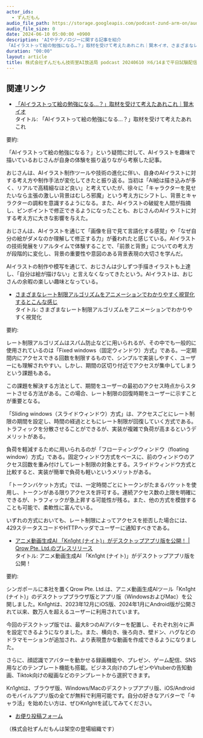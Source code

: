 ```yaml
---
actor_ids:
  - ずんだもん
audio_file_path: https://storage.googleapis.com/podcast-zund-arm-on/audio/株式会社ずんだもん技術室AI放送局_podcast_20240610.mp3
audio_file_size: 0
date: 2024-06-10 05:00:00 +0900
description: 'AIやテクノロジーに関する記事を紹介  
「AIイラストって絵の勉強になる…？」取材を受けて考えたあれこれ｜賢木イオ、さまざまなレート制限アルゴリズムをアニメーションでわかりやすく視覚化するとこんな感じ、アニメ動画生成AI 「Kn1ght (ナイト)」がデスクトップアプリ版を公開！ | Qrow Pte. Ltd.のプレスリリース、'
duration: "00:00"
layout: article
title: 株式会社ずんだもん技術室AI放送局 podcast 20240610 ※6/14まで平日試験配信中
---
```


## 関連リンク


- [「AIイラストって絵の勉強になる…？」取材を受けて考えたあれこれ｜賢木イオ](https://note.com/studiomasakaki/n/n1c3c227e91ed)  
タイトル: 「AIイラストって絵の勉強になる…？」取材を受けて考えたあれこれ

要約: 

「AIイラストって絵の勉強になる？」という疑問に対して、AIイラストを趣味で描いているおじさんが自身の体験を振り返りながら考察した記事。

おじさんは、AIイラスト制作ツールや技術の進化に伴い、自身のAIイラストに対する考え方や制作手法が変化してきたと振り返る。当初は「AI絵は描き込みが多く、リアルで高精細なほど良い」と考えていたが、徐々に「キャラクターを見せたいなら主張の激しい背景はむしろ邪魔」という考え方にシフトし、背景とキャラクターの調和を意識するようになる。また、AIイラストの破綻を人間が指摘し、ピンポイントで修正できるようになったことも、おじさんのAIイラストに対する考え方に大きな影響を与えた。

おじさんは、AIイラストを通じて「画像を目で見て言語化する感覚」や「なぜ自分の絵がダメなのか理解して修正する力」が養われたと感じている。AIイラストの技術発展をリアルタイムで体験することで、「前景と背景」についての考え方が段階的に変化し、背景の重要性や意図のある背景表現の大切さを学んだ。

AIイラストの制作や模写を通じて、おじさんは少しずつ手描きイラストも上達し、「自分は絵が描けない」と言えなくなってきたという。AIイラストは、おじさんの余暇の楽しい趣味となっている。


- [さまざまなレート制限アルゴリズムをアニメーションでわかりやすく視覚化するとこんな感じ](https://gigazine.net/news/20240609-rate-limiter/)  
タイトル: さまざまなレート制限アルゴリズムをアニメーションでわかりやすく視覚化

要約: 

レート制限アルゴリズムはスパム防止などに用いられるが、その中でも一般的に使用されているのは「Fixed windows（固定ウィンドウ）方式」である。一定期間内にアクセスできる回数を制限するもので、シンプルで実装しやすく、ユーザーにも理解されやすい。しかし、期間の区切り付近でアクセスが集中してしまうという課題もある。

この課題を解決する方法として、期間をユーザーの最初のアクセス時点からスタートさせる方法がある。この場合、レート制限の回復時期をユーザーに示すことが重要となる。

「Sliding windows（スライドウィンドウ）方式」は、アクセスごとにレート制限の期間を設定し、時間の経過とともにレート制限が回復していく方式である。トラフィックを分散させることができるが、実装が複雑で負荷が高まるというデメリットがある。

負荷を軽減するために用いられるのが「フローティングウィンドウ（floating window）方式」である。固定ウィンドウ方式をベースに、前のウィンドウのアクセス回数を重み付けしてレート制限の対象とする。スライドウィンドウ方式と比較すると、実装が簡単で負荷も軽いというメリットがある。

「トークンバケット方式」では、一定時間ごとにトークンがたまるバケットを使用し、トークンがある限りアクセスを許可する。連続アクセス数の上限を明確にできるが、トラフィックが急上昇する可能性が残る。また、他の方式を模倣することも可能で、柔軟性に富んでいる。

いずれの方式においても、レート制限によってアクセスを拒否した場合には、429ステータスコードやHTTPヘッダでユーザーに通知すべきである。


- [アニメ動画生成AI 「Kn1ght (ナイト)」がデスクトップアプリ版を公開！ | Qrow Pte. Ltd.のプレスリリース](https://prtimes.jp/main/html/rd/p/000000002.000134479.html)  
タイトル: アニメ動画生成AI 「Kn1ght (ナイト)」がデスクトップアプリ版を公開！

要約: 

シンガポールに本社を置くQrow Pte. Ltd.は、アニメ動画生成AIツール「Kn1ght (ナイト)」のデスクトップブラウザ版とアプリ版（WindowsおよびMac）を公開しました。Kn1ghtは、2023年12月にiOS版、2024年1月にAndroid版が公開されて以来、数万人を超えるユーザーに利用されています。

今回のデスクトップ版では、最大8つのAIアバターを配置し、それぞれ別々に声を設定できるようになりました。また、横向き、後ろ向き、壁ドン、ハグなどのドラマモーションが追加され、より表現豊かな動画を作成できるようになりました。

さらに、顔認識でアバターを動かせる録画機能や、プレゼン、ゲーム配信、SNS用などのテンプレート機能も搭載。ビジネス向けのプレゼンやVtuberの告知動画、Tiktok向けの縦画などのテンプレートから選択できます。

Kn1ghtは、ブラウザ版、Windows/Macのデスクトップアプリ版、iOS/Androidのモバイルアプリ版の全てが無料で利用可能です。自分の好きなアバターで「キャラ活」を始めたい方は、ぜひKn1ghtを試してみてください。



- [お便り投稿フォーム](https://forms.gle/ffg4JTfqdiqK62qf9)

（株式会社ずんだもんは架空の登場組織です）
